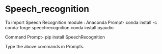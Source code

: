 # Speech_recognition


To import Speech Recognition module :
Anaconda Prompt-
conda install -c conda-forge speechrecognition
conda install pyaudio


Command Prompt-
pip install SpeechRecognition


Type the above commands in Prompts.
